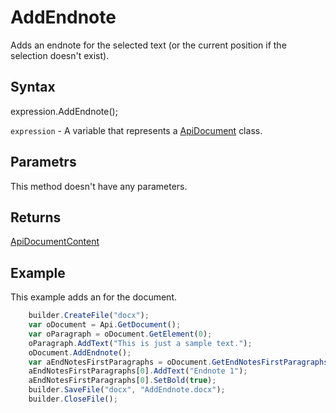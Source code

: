 # AddEndnote

Adds an endnote for the selected text (or the current position if the selection doesn't exist).

## Syntax

expression.AddEndnote();

`expression` - A variable that represents a [ApiDocument](../ApiDocument.md) class.

## Parametrs

This method doesn't have any parameters.

## Returns

[ApiDocumentContent](../../ApiDocumentContent/ApiDocumentContent.md)

## Example

This example adds an for the document.

```javascript
	builder.CreateFile("docx");
	var oDocument = Api.GetDocument();
	var oParagraph = oDocument.GetElement(0); 
	oParagraph.AddText("This is just a sample text.");
	oDocument.AddEndnote();
	var aEndNotesFirstParagraphs = oDocument.GetEndNotesFirstParagraphs();
	aEndNotesFirstParagraphs[0].AddText("Endnote 1");
	aEndNotesFirstParagraphs[0].SetBold(true);
	builder.SaveFile("docx", "AddEndnote.docx");
	builder.CloseFile();
```